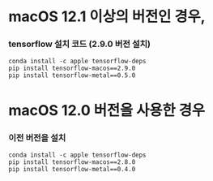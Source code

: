 # macOS 12.1 이상의 버전인 경우,
### tensorflow 설치 코드 (2.9.0 버전 설치)
```
conda install -c apple tensorflow-deps
pip install tensorflow-macos==2.9.0
pip install tensorflow-metal==0.5.0
```
# macOS 12.0 버전을 사용한 경우
### 이전 버전을 설치
```
conda install -c apple tensorflow-deps
pip install tensorflow-macos==2.8.0
pip install tensorflow-metal==0.4.0
```
